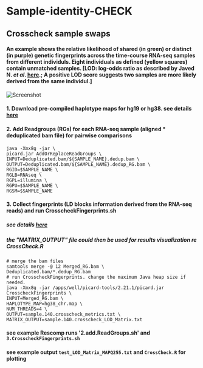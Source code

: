 # Sample-identity-CHECK
## Crosscheck sample swaps
#### An example shows the relative likelihood of shared (in green) or distinct (in purple) genetic fingerprints across the time-course RNA-seq samples from different individuls. Eight individuals as defined (yellow squares) contain unmatched samples. [LOD: log-odds ratio as described by Javed N. *et al*. [here](https://www.nature.com/articles/s41467-020-17453-5).; A positive LOD score suggests two samples are more likely derived from the same individul.]
![Screenshot](crosscheck.png)

#### 1. Download pre-compiled haplotype maps for hg19 or hg38. see details [here](https://github.com/naumanjaved/fingerprint_maps) 

#### 2. Add Readgroups (RGs) for each RNA-seq sample (aligned * deduplicated bam file) for pairwise comparisons
```
java -Xmx8g -jar \
picard.jar AddOrReplaceReadGroups \
INPUT=Deduplicated.bam/${SAMPLE_NAME}.dedup.bam \
OUTPUT=Deduplicated.bam/${SAMPLE_NAME}.dedup_RG.bam \
RGID=$SAMPLE_NAME \
RGLB=RNAseq \
RGPL=illumina \
RGPU=$SAMPLE_NAME \
RGSM=$SAMPLE_NAME
```
#### 3. Collect fingerprints (LD blocks information derived from the RNA-seq reads) and run CrosscheckFingerprints.sh
##### see details [here](https://gatk.broadinstitute.org/hc/en-us/articles/360037057832-CrosscheckFingerprints-Picard-)
##### the "MATRIX_OUTPUT" file could then be used for results visualization re CrossCheck.R
```
# merge the bam files
samtools merge -@ 12 Merged_RG.bam \
Deduplicated.bam/*.dedup_RG.bam 
# run CrosscheckFingerprints. change the maximum Java heap size if needed.
java -Xmx8g -jar /apps/well/picard-tools/2.21.1/picard.jar CrosscheckFingerprints \
INPUT=Merged_RG.bam \
HAPLOTYPE_MAP=hg38_chr.map \
NUM_THREADS=4 \
OUTPUT=sample.140.crosscheck_metrics.txt \
MATRIX_OUTPUT=sample.140.crosscheck_LOD_Matrix.txt
```
#### see example Rescomp runs '2.add.ReadGroups.sh' and `3.CrosscheckFingerprints.sh` 
#### see example output `test_LOD_Matrix_MAPQ255.txt` and `CrossCheck.R` for plotting
